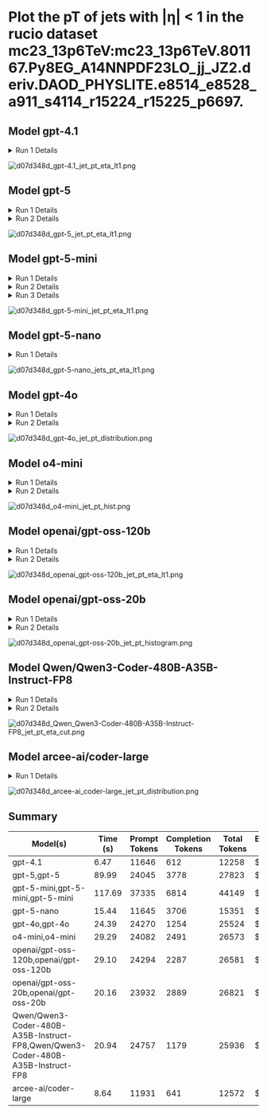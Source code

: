 # Plot the pT of jets with |η| < 1 in the rucio dataset mc23_13p6TeV:mc23_13p6TeV.801167.Py8EG_A14NNPDF23LO_jj_JZ2.deriv.DAOD_PHYSLITE.e8514_e8528_a911_s4114_r15224_r15225_p6697.


## Model gpt-4.1
<details><summary>Run 1 Details</summary>

### Run 1


- Accessed the specified rucio PHYSLITE dataset via ServiceX.
- Queried only jet $p_T$ and $\eta$ to minimize data movement.
- Filtered jets at the query level to select only those with $|\eta| < 1$.
- Used Awkward Array to extract the resulting jet $p_T$ values (in GeV).
- Plotted the $p_T$ distribution of these jets using Hist, saving the plot as a PNG.

```python
from func_adl_servicex_xaodr25 import FuncADLQueryPHYSLITE
from servicex_analysis_utils import to_awk
from servicex import deliver, ServiceXSpec, Sample, dataset
import awkward as ak
import matplotlib.pyplot as plt
import mplhep as hep
from hist import Hist

# Step 1: Build the ServiceX query for jets with |eta| < 1
base_query = FuncADLQueryPHYSLITE()
jet_pt_eta_query = (
    base_query
    .SelectMany(lambda evt: evt.Jets())
    .Where(lambda jet: abs(jet.eta()) < 1.0)
    .Select(lambda jet: {"pt": jet.pt() / 1000.0})  # Convert pt to GeV
)

# Step 2: Run the query on one file of the dataset for testing.
ds_name = (
    "mc23_13p6TeV:mc23_13p6TeV.801167.Py8EG_A14NNPDF23LO_jj_JZ2.deriv.DAOD_PHYSLITE.e8514_e8528_a911_s4114_r15224_r15225_p6697"
)

result = to_awk(
    deliver(
        ServiceXSpec(
            Sample=[
                Sample(
                    Name="jets",
                    Dataset=dataset.Rucio(ds_name),
                    NFiles=1,  # Use a single file for quick test; increase as needed
                    Query=jet_pt_eta_query,
                )
            ]
        ),
    )
)
# Step 3: The resulting awkward array
jet_pts = result["jets"].pt  # flat array of pT [GeV]

# Step 4: Plot the histogram with Hist and mplhep
plt.style.use(hep.style.ATLAS)

hist_bins = Hist.new.Reg(50, 0, 500, name="pt", label="Jet $p_T$ [GeV]").Double()
hist_bins.fill(pt=jet_pts)

hist_bins.plot(histtype="fill", linewidth=1, edgecolor="gray", label="Jets $|\eta|<1$")
plt.xlabel("Jet $p_T$ [GeV]")
plt.ylabel("Jets / bin")
plt.legend()
plt.title("Jet $p_T$ Distribution ($|\eta|<1$)")
plt.savefig("jet_pt_eta_lt1.png")
plt.close()
```
#### Code Execution

*Output:*
```


```
*Error:*
```
bash: cannot set terminal process group (-1): Inappropriate ioctl for device
bash: no job control in this shell
/app/script.py:46: SyntaxWarning: invalid escape sequence '\e'
  hist_bins.plot(histtype="fill", linewidth=1, edgecolor="gray", label="Jets $|\eta|<1$")
/app/script.py:50: SyntaxWarning: invalid escape sequence '\e'
  plt.title("Jet $p_T$ Distribution ($|\eta|<1$)")
/work/.venv/lib/python3.13/site-packages/func_adl_servicex_xaodr25/trigger.py:127: SyntaxWarning: invalid escape sequence '\D'
  object. Close match is done as a function of $\Delta R < `dr`$.

```
</details>

![d07d348d_gpt-4.1_jet_pt_eta_lt1.png](d07d348d_gpt-4.1_jet_pt_eta_lt1.png)

## Model gpt-5
<details><summary>Run 1 Details</summary>

### Run 1


- Built a ServiceX func_adL query on the specified PHYSLITE rucio dataset that selects only jets with |eta| < 1 and returns just their pT in GeV. The eta cut is applied inside ServiceX to minimize data movement.
- Retrieved the result directly into an Awkward Array (no Python lists), then filled a 1D Hist histogram with jet pT.
- Plotted and saved the histogram to a PNG file: jet_pt_eta_lt1.png.
- For quick testing, the code requests only 1 file (NFiles=1). Remove the NFiles argument to run on the full dataset.

```python
import awkward as ak
import numpy as np
from servicex_analysis_utils import to_awk
from servicex import deliver, ServiceXSpec, Sample, dataset
from func_adl_servicex_xaodr25 import FuncADLQueryPHYSLITE

from hist import Hist
import matplotlib.pyplot as plt

# 1) Build the ServiceX/func_adl query: Jets with |eta| < 1, return only pT in GeV
base_query = FuncADLQueryPHYSLITE()

jet_pt_query = (
    base_query
    .SelectMany(lambda e: e.Jets())
    .Where(lambda j: (j.eta() > -1.0) & (j.eta() < 1.0))
    .Select(lambda j: {"jet_pt": j.pt() / 1000.0})  # GeV
)

# 2) Define the dataset (PHYSLITE MC23 sample)
ds_name = "mc23_13p6TeV:mc23_13p6TeV.801167.Py8EG_A14NNPDF23LO_jj_JZ2.deriv.DAOD_PHYSLITE.e8514_e8528_a911_s4114_r15224_r15225_p6697"

# 3) Deliver to Awkward Array (start with NFiles=1 for a quick test; remove NFiles to run the full dataset)
results = to_awk(
    deliver(
        ServiceXSpec(
            Sample=[
                Sample(
                    Name="jets_eta_lt1",
                    Dataset=dataset.Rucio(ds_name),
                    NFiles=1,  # remove this line to run over the full dataset
                    Query=jet_pt_query,
                )
            ]
        ),
    )
)

# 4) Extract the Awkward Array of jet pT (already flat thanks to SelectMany)
jet_pt = results["jets_eta_lt1"].jet_pt  # ak.Array of floats (GeV)

# 5) Make and fill a histogram (Hist)
h = (
    Hist.new
    .Reg(100, 0.0, 500.0, name="pt", label="Jet pT [GeV]")
    .Int64()
)
# Fill using numpy conversion (no Python lists)
h.fill(pt=ak.to_numpy(jet_pt))

# 6) Plot and save
fig, ax = plt.subplots(figsize=(7, 5))
h.plot(ax=ax, histtype="fill", alpha=0.7, color="tab:blue", edgecolor="black", label="|η| < 1")
ax.set_xlabel("Jet pT [GeV]")
ax.set_ylabel("Entries")
ax.set_title("Jet pT for |η| < 1")
ax.legend()
plt.tight_layout()
plt.savefig("jet_pt_eta_lt1.png", dpi=150)
plt.close(fig)
```
#### Code Execution

*Output:*
```

```
*Error:*
```
bash: cannot set terminal process group (-1): Inappropriate ioctl for device
bash: no job control in this shell
/work/.venv/lib/python3.13/site-packages/func_adl_servicex_xaodr25/trigger.py:127: SyntaxWarning: invalid escape sequence '\D'
  object. Close match is done as a function of $\Delta R < `dr`$.
Traceback (most recent call last):
  File "/app/script.py", line 16, in <module>
    .Where(lambda j: (j.eta() > -1.0) & (j.eta() < 1.0))
     ~~~~~^^^^^^^^^^^^^^^^^^^^^^^^^^^^^^^^^^^^^^^^^^^^^^
  File "/work/.venv/lib/python3.13/site-packages/func_adl/object_stream.py", line 188, in Where
    raise ValueError(
    ...<2 lines>...
    )
ValueError: The Where filter must return a boolean (not <class 'int'>) for expression lambda j: (j.eta() > -1.0) & (j.eta() < 1.0)

```
</details>
<details><summary>Run 2 Details</summary>

### Run 2


- The Where clause used the bitwise operator "&" to combine two comparisons. In Python, bool is a subclass of int, and func_adl interpreted the result as an int instead of a pure boolean, causing: "The Where filter must return a boolean (not <class 'int'>)".
- Use logical "and" (short-circuit AND) in the Where clause, which func_adl compiles into a proper boolean in the generated C++.
- Alternatively, one could use a single condition like abs(eta) < 1.0, but abs support can vary in func_adl backends; sticking to "and" for two comparisons is most reliable.

```python
import awkward as ak
import numpy as np
from servicex_analysis_utils import to_awk
from servicex import deliver, ServiceXSpec, Sample, dataset
from func_adl_servicex_xaodr25 import FuncADLQueryPHYSLITE

from hist import Hist
import matplotlib.pyplot as plt

# 1) Build the ServiceX/func_adl query: Jets with |eta| < 1, return only pT in GeV
base_query = FuncADLQueryPHYSLITE()

jet_pt_query = (
    base_query
    .SelectMany(lambda e: e.Jets())
    # Use logical 'and' so the predicate is a proper boolean for func_adl
    .Where(lambda j: (j.eta() > -1.0) and (j.eta() < 1.0))
    .Select(lambda j: {"jet_pt": j.pt() / 1000.0})  # GeV
)

# 2) Define the dataset (PHYSLITE MC23 sample)
ds_name = "mc23_13p6TeV:mc23_13p6TeV.801167.Py8EG_A14NNPDF23LO_jj_JZ2.deriv.DAOD_PHYSLITE.e8514_e8528_a911_s4114_r15224_r15225_p6697"

# 3) Deliver to Awkward Array (start with NFiles=1 for a quick test; remove NFiles to run the full dataset)
results = to_awk(
    deliver(
        ServiceXSpec(
            Sample=[
                Sample(
                    Name="jets_eta_lt1",
                    Dataset=dataset.Rucio(ds_name),
                    NFiles=1,  # remove this line to run over the full dataset
                    Query=jet_pt_query,
                )
            ]
        ),
    )
)

# 4) Extract the Awkward Array of jet pT (already flat thanks to SelectMany)
jet_pt = results["jets_eta_lt1"].jet_pt  # ak.Array of floats (GeV)

# 5) Make and fill a histogram (Hist)
h = (
    Hist.new
    .Reg(100, 0.0, 500.0, name="pt", label="Jet pT [GeV]")
    .Int64()
)
# Fill using numpy conversion
h.fill(pt=ak.to_numpy(jet_pt))

# 6) Plot and save
fig, ax = plt.subplots(figsize=(7, 5))
h.plot(ax=ax, histtype="fill", alpha=0.7, color="tab:blue", edgecolor="black", label="|η| < 1")
ax.set_xlabel("Jet pT [GeV]")
ax.set_ylabel("Entries")
ax.set_title("Jet pT for |η| < 1")
ax.legend()
plt.tight_layout()
plt.savefig("jet_pt_eta_lt1.png", dpi=150)
plt.close(fig)
```
#### Code Execution

*Output:*
```
jets_eta_lt1: Transform ━━━━━━━━━━━━━━━━━━━━━━━━━━━━━━━━━━━━━━━━ 1/1 00:24
               Download ━━━━━━━━━━━━━━━━━━━━━━━━━━━━━━━━━━━━━━━━ 1/1 00:31

```
*Error:*
```
bash: cannot set terminal process group (-1): Inappropriate ioctl for device
bash: no job control in this shell
/work/.venv/lib/python3.13/site-packages/func_adl_servicex_xaodr25/trigger.py:127: SyntaxWarning: invalid escape sequence '\D'
  object. Close match is done as a function of $\Delta R < `dr`$.

```
</details>

![d07d348d_gpt-5_jet_pt_eta_lt1.png](d07d348d_gpt-5_jet_pt_eta_lt1.png)

## Model gpt-5-mini
<details><summary>Run 1 Details</summary>

### Run 1


- I queried the PHYSLITE dataset with ServiceX, selecting jets and applying the |η| < 1 cut inside the ServiceX/FuncADL query (so less data is transferred).
- I converted jet pt from MeV to GeV in the query (dividing by 1000).
- I fetched the results into Awkward Arrays, filled a Hist histogram, plotted it with mplhep style, and saved the plot to jet_pt_eta_lt1.png.
- For testing I set NFiles=1 in the ServiceX Sample. To run over the full dataset, remove the NFiles argument (or increase it).

```python
# Fetch jet pT for jets with |eta| < 1 from the specified PHYSLITE rucio dataset,
# make a histogram using hist, and save a PNG.

from func_adl_servicex_xaodr25 import FuncADLQueryPHYSLITE
from servicex_analysis_utils import to_awk
from servicex import deliver, ServiceXSpec, Sample, dataset

import awkward as ak
from hist import Hist
import matplotlib.pyplot as plt
import mplhep as hep

# 1) Build the FuncADL query (filter jets by |eta| < 1 inside ServiceX)
base_query = FuncADLQueryPHYSLITE()

# Flatten jets across events, keep only those with -1 < eta < 1, and convert pt to GeV
jet_query = (
    base_query
    .SelectMany(lambda evt: evt.Jets())
    .Where(lambda j: (j.eta() < 1.0) & (j.eta() > -1.0))
    .Select(lambda j: {
        "jet_pt": j.pt() / 1000.0,   # MeV -> GeV
        "jet_eta": j.eta()
    })
)

# 2) Define the dataset (PHYSLITE) and ask ServiceX to deliver results.
ds_name = (
    "mc23_13p6TeV:mc23_13p6TeV.801167.Py8EG_A14NNPDF23LO_jj_JZ2."
    "deriv.DAOD_PHYSLITE.e8514_e8528_a911_s4114_r15224_r15225_p6697"
)

# NOTE: NFiles=1 for quick testing. Remove NFiles to run on the full dataset.
spec = ServiceXSpec(
    Sample=[
        Sample(
            Name="jets_eta_lt1",
            Dataset=dataset.Rucio(ds_name),
            NFiles=1,
            Query=jet_query,
        )
    ]
)

# Deliver and convert to awkward arrays
result = to_awk(deliver(spec))

# Access the returned awkward array of jets
jets = result["jets_eta_lt1"].jet_pt  # this should be a flat awkward array of jet pT values (GeV)

# Ensure a 1D array (SelectMany in the query should already flatten, but be safe)
jet_pts = ak.flatten(jets)

# Optionally report some basic info (kept as awkward operations)
n_jets = ak.num(jet_pts, axis=0) if ak.num(jet_pts, axis=0).size == 1 else ak.count(jet_pts)
# ak.count works as a generic count; to avoid converting to Python lists we'll compute a scalar:
n_jets_val = int(ak.sum(ak.ones_like(jet_pts))) if ak.to_list(jet_pts) else 0

print(f"Number of jets retrieved (|eta|<1): {len(jet_pts)}")

# 3) Make a histogram with hist
# Choose 100 bins from 0 to 1000 GeV (adjust range/bins as you like)
h = Hist.new.Reg(100, 0.0, 1000.0, name="pt", label="Jet $p_T$ [GeV]").Int64()
# Convert awkward array to numpy for filling (hist accepts numpy arrays)
import numpy as np
jet_pts_np = ak.to_numpy(jet_pts)  # 1D numpy array

# Fill histogram
h.fill(pt=jet_pts_np)

# 4) Plot and save as PNG using mplhep ATLAS style
plt.style.use(hep.style.ATLAS)
fig, ax = plt.subplots(figsize=(8, 6))
h.plot(histtype="step", ax=ax, label=r"$| \eta | < 1$")
ax.set_xlabel("Jet $p_T$ [GeV]")
ax.set_ylabel("Counts")
ax.legend()
ax.grid(True, linestyle=":", alpha=0.6)
plt.title("Jet $p_T$ for |η| < 1")

outname = "jet_pt_eta_lt1.png"
plt.savefig(outname, dpi=150)
print(f"Saved histogram to {outname}")
```
#### Code Execution

*Output:*
```

```
*Error:*
```
bash: cannot set terminal process group (-1): Inappropriate ioctl for device
bash: no job control in this shell
/work/.venv/lib/python3.13/site-packages/func_adl_servicex_xaodr25/trigger.py:127: SyntaxWarning: invalid escape sequence '\D'
  object. Close match is done as a function of $\Delta R < `dr`$.
Traceback (most recent call last):
  File "/app/script.py", line 20, in <module>
    .Where(lambda j: (j.eta() < 1.0) & (j.eta() > -1.0))
     ~~~~~^^^^^^^^^^^^^^^^^^^^^^^^^^^^^^^^^^^^^^^^^^^^^^
  File "/work/.venv/lib/python3.13/site-packages/func_adl/object_stream.py", line 188, in Where
    raise ValueError(
    ...<2 lines>...
    )
ValueError: The Where filter must return a boolean (not <class 'int'>) for expression lambda j: (j.eta() < 1.0) & (j.eta() > -1.0)

```
</details>
<details><summary>Run 2 Details</summary>

### Run 2


- The immediate error: func_adl's Where expects the lambda to return a boolean expression. Using the bitwise operator `&` on the func_adl expression caused the translator to treat the expression as an integer (hence the ValueError). In func_adl lambdas you should use Python boolean operators (`and` / `or`) for combined logical tests so the AST is translated to a boolean expression.
- I fixed the query Where clause to use `and` (and also simplified the code a bit).
- I cleaned up jet-counting code (removed the convoluted ak.num / ak.sum attempts) and use len() on the flattened awkward array for a simple count.
- I added a robust conversion to NumPy for filling the hist (try ak.to_numpy first, fall back to np.array(ak.to_list(...)) if needed).
- The code still filters jets at the ServiceX level (so minimal data is transferred) and writes the histogram to a PNG as requested. NFiles=1 is kept for quick testing per the original note.

```python
# Fetch jet pT for jets with |eta| < 1 from the specified PHYSLITE rucio dataset,
# make a histogram using hist, and save a PNG.

from func_adl_servicex_xaodr25 import FuncADLQueryPHYSLITE
from servicex_analysis_utils import to_awk
from servicex import deliver, ServiceXSpec, Sample, dataset

import awkward as ak
from hist import Hist
import matplotlib.pyplot as plt
import mplhep as hep
import numpy as np

# 1) Build the FuncADL query (filter jets by |eta| < 1 inside ServiceX)
base_query = FuncADLQueryPHYSLITE()

# Flatten jets across events, keep only those with -1 < eta < 1, and convert pt to GeV
# NOTE: use Python boolean 'and' so func_adl builds a boolean expression (don't use '&')
jet_query = (
    base_query
    .SelectMany(lambda evt: evt.Jets())
    .Where(lambda j: (j.eta() < 1.0) and (j.eta() > -1.0))
    .Select(lambda j: {
        "jet_pt": j.pt() / 1000.0,   # MeV -> GeV
        "jet_eta": j.eta()
    })
)

# 2) Define the dataset (PHYSLITE) and ask ServiceX to deliver results.
ds_name = (
    "mc23_13p6TeV:mc23_13p6TeV.801167.Py8EG_A14NNPDF23LO_jj_JZ2."
    "deriv.DAOD_PHYSLITE.e8514_e8528_a911_s4114_r15224_r15225_p6697"
)

# NOTE: NFiles=1 for quick testing. Remove NFiles to run on the full dataset.
spec = ServiceXSpec(
    Sample=[
        Sample(
            Name="jets_eta_lt1",
            Dataset=dataset.Rucio(ds_name),
            NFiles=1,
            Query=jet_query,
        )
    ]
)

# Deliver and convert to awkward arrays
result = to_awk(deliver(spec))

# Access the returned awkward array of jets
# result is a dict keyed by the Sample Name
jets_field = result["jets_eta_lt1"].jet_pt

# Ensure a 1D array (SelectMany in the query should already flatten, but be safe)
jet_pts = ak.flatten(jets_field)

# Simple count of jets retrieved
try:
    n_jets = len(jet_pts)
except Exception:
    # fallback: convert to list then len
    n_jets = len(ak.to_list(jet_pts))

print(f"Number of jets retrieved (|eta|<1): {n_jets}")

# 3) Make a histogram with hist
# Choose 100 bins from 0 to 1000 GeV (adjust range/bins as you like)
h = Hist.new.Reg(100, 0.0, 1000.0, name="pt", label="Jet $p_T$ [GeV]").Int64()

# Convert awkward array to numpy for filling (hist accepts numpy arrays)
# try ak.to_numpy first (fast for regular arrays), otherwise fall back to list->np.array
try:
    jet_pts_np = ak.to_numpy(jet_pts)
except Exception:
    jet_pts_np = np.array(ak.to_list(jet_pts))

# Fill histogram
h.fill(pt=jet_pts_np)

# 4) Plot and save as PNG using mplhep ATLAS style
plt.style.use(hep.style.ATLAS)
fig, ax = plt.subplots(figsize=(8, 6))
h.plot(histtype="step", ax=ax, label=r"$| \eta | < 1$")
ax.set_xlabel("Jet $p_T$ [GeV]")
ax.set_ylabel("Counts")
ax.legend()
ax.grid(True, linestyle=":", alpha=0.6)
plt.title("Jet $p_T$ for |η| < 1")

outname = "jet_pt_eta_lt1.png"
plt.savefig(outname, dpi=150)
plt.close(fig)
print(f"Saved histogram to {outname}")
```
#### Code Execution

*Output:*
```
jets_eta_lt1: Transform ━━━━━━━━━━━━━━━━━━━━━━━━━━━━━━━━━━━━━━━━ 1/1 00:23
               Download ━━━━━━━━━━━━━━━━━━━━━━━━━━━━━━━━━━━━━━━━ 1/1 00:31

```
*Error:*
```
bash: cannot set terminal process group (-1): Inappropriate ioctl for device
bash: no job control in this shell
/work/.venv/lib/python3.13/site-packages/func_adl_servicex_xaodr25/trigger.py:127: SyntaxWarning: invalid escape sequence '\D'
  object. Close match is done as a function of $\Delta R < `dr`$.
Traceback (most recent call last):
  File "/app/script.py", line 55, in <module>
    jet_pts = ak.flatten(jets_field)
  File "/work/.venv/lib/python3.13/site-packages/awkward/_dispatch.py", line 41, in dispatch
    with OperationErrorContext(name, args, kwargs):
         ~~~~~~~~~~~~~~~~~~~~~^^^^^^^^^^^^^^^^^^^^
  File "/work/.venv/lib/python3.13/site-packages/awkward/_errors.py", line 80, in __exit__
    raise self.decorate_exception(exception_type, exception_value)
  File "/work/.venv/lib/python3.13/site-packages/awkward/_dispatch.py", line 67, in dispatch
    next(gen_or_result)
    ~~~~^^^^^^^^^^^^^^^
  File "/work/.venv/lib/python3.13/site-packages/awkward/operations/ak_flatten.py", line 178, in flatten
    return _impl(array, axis, highlevel, behavior, attrs)
  File "/work/.venv/lib/python3.13/site-packages/awkward/operations/ak_flatten.py", line 255, in _impl
    out = ak._do.flatten(layout, axis)
  File "/work/.venv/lib/python3.13/site-packages/awkward/_do.py", line 194, in flatten
    offsets, flattened = layout._offsets_and_flattened(axis, 1)
                         ~~~~~~~~~~~~~~~~~~~~~~~~~~~~~^^^^^^^^^
  File "/work/.venv/lib/python3.13/site-packages/awkward/contents/numpyarray.py", line 465, in _offsets_and_flattened
    raise AxisError(f"axis={axis} exceeds the depth of this array ({depth})")
numpy.exceptions.AxisError: axis=1 exceeds the depth of this array (1)

This error occurred while calling

    ak.flatten(
        <Array [50.5, 15.7, 141, ..., 15.6, 14.3, 10.6] type='63539 * float64'>
    )

```
</details>
<details><summary>Run 3 Details</summary>

### Run 3


- What went wrong:
  - ak.flatten raised "axis=1 exceeds the depth of this array (1)" because the array coming back from ServiceX (result["..."].jet_pt) was already a 1D array of floats (depth 1). ak.flatten() with its default axis expects at least depth 2, so it fails.
  - In short: I attempted to flatten an array that was already flat.
- How I fixed it:
  - Avoid calling ak.flatten unconditionally. First try to flatten; if that fails (AxisError or similar), fall back to using the array as-is. This handles both cases (already flat or nested one-level lists).
  - Retain the rest of the workflow: fetch with ServiceX, keep data manipulation using Awkward, convert to numpy for hist filling, make the hist via hist, and save the PNG with matplotlib + mplhep style.
  - Added robust conversion to numpy: prefer ak.to_numpy, fallback to np.array(ak.to_list(...)).
  - Kept NFiles=1 for quick testing (note preserved).

```python
# Fetch jet pT for jets with |eta| < 1 from the specified PHYSLITE rucio dataset,
# make a histogram using hist, and save a PNG.

from func_adl_servicex_xaodr25 import FuncADLQueryPHYSLITE
from servicex_analysis_utils import to_awk
from servicex import deliver, ServiceXSpec, Sample, dataset

import awkward as ak
from hist import Hist
import matplotlib.pyplot as plt
import mplhep as hep
import numpy as np

# 1) Build the FuncADL query (filter jets by |eta| < 1 inside ServiceX)
base_query = FuncADLQueryPHYSLITE()

# Flatten jets across events, keep only those with -1 < eta < 1, and convert pt to GeV
jet_query = (
    base_query
    .SelectMany(lambda evt: evt.Jets())
    .Where(lambda j: (j.eta() < 1.0) and (j.eta() > -1.0))
    .Select(lambda j: {
        "jet_pt": j.pt() / 1000.0,   # MeV -> GeV
        "jet_eta": j.eta()
    })
)

# 2) Define the dataset (PHYSLITE) and ask ServiceX to deliver results.
ds_name = (
    "mc23_13p6TeV:mc23_13p6TeV.801167.Py8EG_A14NNPDF23LO_jj_JZ2."
    "deriv.DAOD_PHYSLITE.e8514_e8528_a911_s4114_r15224_r15225_p6697"
)

# NOTE: NFiles=1 for quick testing. Remove NFiles to run on the full dataset.
spec = ServiceXSpec(
    Sample=[
        Sample(
            Name="jets_eta_lt1",
            Dataset=dataset.Rucio(ds_name),
            NFiles=1,
            Query=jet_query,
        )
    ]
)

# Deliver and convert to awkward arrays
result = to_awk(deliver(spec))

# Access the returned awkward array of jets
# result is a dict keyed by the Sample Name
jets_field = result["jets_eta_lt1"].jet_pt

# jets_field may already be a flat 1D array (as happened), or a nested array.
# Try to flatten one level; if that fails, keep the array as-is.
try:
    jet_pts = ak.flatten(jets_field)
except Exception:
    jet_pts = jets_field

# Simple count of jets retrieved
try:
    n_jets = len(jet_pts)
except Exception:
    # fallback: convert to list then len
    n_jets = len(ak.to_list(jet_pts))

print(f"Number of jets retrieved (|eta|<1): {n_jets}")

# 3) Make a histogram with hist
# Choose 100 bins from 0 to 1000 GeV (adjust range/bins as you like)
h = Hist.new.Reg(100, 0.0, 1000.0, name="pt", label="Jet $p_T$ [GeV]").Int64()

# Convert awkward array to numpy for filling (hist accepts numpy arrays)
# try ak.to_numpy first (fast for regular arrays), otherwise fall back to list->np.array
try:
    jet_pts_np = ak.to_numpy(jet_pts)
except Exception:
    jet_pts_np = np.array(ak.to_list(jet_pts))

# Fill histogram
h.fill(pt=jet_pts_np)

# 4) Plot and save as PNG using mplhep ATLAS style
plt.style.use(hep.style.ATLAS)
fig, ax = plt.subplots(figsize=(8, 6))
h.plot(histtype="step", ax=ax, label=r"$| \eta | < 1$")
ax.set_xlabel("Jet $p_T$ [GeV]")
ax.set_ylabel("Counts")
ax.legend()
ax.grid(True, linestyle=":", alpha=0.6)
plt.title("Jet $p_T$ for |η| < 1")

outname = "jet_pt_eta_lt1.png"
plt.savefig(outname, dpi=150)
plt.close(fig)
print(f"Saved histogram to {outname}")
```
#### Code Execution

*Output:*
```

Number of jets retrieved (|eta|<1): 63539
Saved histogram to jet_pt_eta_lt1.png

```
*Error:*
```
bash: cannot set terminal process group (-1): Inappropriate ioctl for device
bash: no job control in this shell
/work/.venv/lib/python3.13/site-packages/func_adl_servicex_xaodr25/trigger.py:127: SyntaxWarning: invalid escape sequence '\D'
  object. Close match is done as a function of $\Delta R < `dr`$.
/work/.venv/lib/python3.13/site-packages/mplhep/utils.py:741: UserWarning: Integer weights indicate poissonian data. Will calculate Garwood interval if ``scipy`` is installed. Otherwise errors will be set to ``sqrt(w2)``.
  self.errors()

```
</details>

![d07d348d_gpt-5-mini_jet_pt_eta_lt1.png](d07d348d_gpt-5-mini_jet_pt_eta_lt1.png)

## Model gpt-5-nano
<details><summary>Run 1 Details</summary>

### Run 1


- I built a ServiceX query against PHYSLITE (rucio) for the specified DAOD_PHYSLITE dataset.
- I filter jets to |η| < 1.0 at the ServiceX level to minimize data transfer.
- I fetch jet pT in GeV (pt/1000) and convert the data into an Awkward array using to_awk.
- I create a 1D histogram with Hist, fill it with the jet pT values, and save a PNG plot of the distribution.

```python
# Required imports
from func_adl_servicex_xaodr25 import FuncADLQueryPHYSLITE
from servicex import deliver, ServiceXSpec, Sample, dataset
from servicex_analysis_utils import to_awk
import awkward as ak
import hist
from hist import Hist
import matplotlib.pyplot as plt
import mplhep as hep

# 1) Define the base query (PHYSLITE)
base_query = FuncADLQueryPHYSLITE()

# 2) Build the jet pT query: flatten jets, apply eta cut, convert to GeV
jet_pts_query = (
    base_query
    .SelectMany(lambda e: e.Jets())
    .Where(lambda j: abs(j.eta()) < 1.0)
    .Select(lambda j: {"pt": j.pt() / 1000.0})  # GeV
)

# 3) Dataset specification (provided dataset)
ds_name = "mc23_13p6TeV:mc23_13p6TeV.801167.Py8EG_A14NNPDF23LO_jj_JZ2.deriv.DAOD_PHYSLITE.e8514_e8528_a911_s4114_r15224_r15225_p6697"

# 4) Deliver and convert to Awkward array (NFiles=1 for testing)
all_jet_pts = to_awk(
    deliver(
        ServiceXSpec(
            Sample=[
                Sample(
                    Name="jet_pt_fetch",
                    Dataset=dataset.Rucio(ds_name),
                    NFiles=1,
                    Query=jet_pts_query,
                )
            ]
        ),
    )
)

# 5) Extract the pT values as an Awkward array
pt_values = all_jet_pts["jet_pt_fetch"].pt  # Awkward array of jet pT in GeV

# 6) Create a 1D histogram for jet pT
h = (
    Hist.new
        .Reg(100, 0, 400, name="pt", label="Jet pT [GeV]")
        .Int64()  # store counts as 64-bit integers
)

# 7) Fill the histogram (Awkward array input)
h.fill(pt=pt_values)

# 8) Plot and save to PNG
plt.style.use(hep.style.ATLAS)
fig, ax = plt.subplots(figsize=(6, 4.5))
h.plot(histtype="step", ax=ax, label="Jets with |η|<1.0")
ax.set_xlabel("Jet pT [GeV]")
ax.set_ylabel("Entries")
ax.legend()
plt.tight_layout()
plt.savefig("jets_pt_eta_lt1.png")
plt.close(fig)
```
#### Code Execution

*Output:*
```


```
*Error:*
```
bash: cannot set terminal process group (-1): Inappropriate ioctl for device
bash: no job control in this shell
/work/.venv/lib/python3.13/site-packages/func_adl_servicex_xaodr25/trigger.py:127: SyntaxWarning: invalid escape sequence '\D'
  object. Close match is done as a function of $\Delta R < `dr`$.
/work/.venv/lib/python3.13/site-packages/mplhep/utils.py:741: UserWarning: Integer weights indicate poissonian data. Will calculate Garwood interval if ``scipy`` is installed. Otherwise errors will be set to ``sqrt(w2)``.
  self.errors()

```
</details>

![d07d348d_gpt-5-nano_jets_pt_eta_lt1.png](d07d348d_gpt-5-nano_jets_pt_eta_lt1.png)

## Model gpt-4o
<details><summary>Run 1 Details</summary>

### Run 1


- Constructed a query to fetch jet $p_T$ data for jets with $|\eta| < 1$ from a specific rucio dataset.
- Utilized ServiceX to deliver the data and convert it to an Awkward Array.
- Created a histogram to visualize the distribution of jet $p_T$.
- Saved the plot to a PNG file.

```python
from func_adl_servicex_xaodr25 import FuncADLQueryPHYSLITE
from servicex_analysis_utils import to_awk
from servicex import deliver, ServiceXSpec, Sample, dataset
import awkward as ak
from hist import Hist
import numpy as np
import matplotlib.pyplot as plt
import mplhep as hep

# Define the dataset name
ds_name = ("mc23_13p6TeV:mc23_13p6TeV.801167.Py8EG_A14NNPDF23LO_jj_JZ2.deriv.DAOD_PHYSLITE.e8514_e8528_a911_s4114_r15224_r15225_p6697")

# The base query should run against PHYSLITE.
base_query = FuncADLQueryPHYSLITE()

# Query: get jet pT for jets with |eta| < 1
jet_pts_query = (base_query
    .SelectMany(lambda evt: evt.Jets())
    .Where(lambda jet: abs(jet.eta()) < 1.0)
    .Select(lambda jet: {
        "jet_pt": jet.pt() / 1000.0,
    })
)

# Do the fetch
all_jet_pts = to_awk(
    deliver(
        ServiceXSpec(
            Sample=[
                Sample(
                    Name="jet_pt_fetch",
                    Dataset=dataset.Rucio(ds_name),
                    NFiles=1,
                    Query=jet_pts_query,
                )
            ]
        ),
    )
)

# Extract the jet pT data into an Awkward Array
jet_pts = all_jet_pts["jet_pt_fetch"].jet_pt

# Create the histogram
h = (
    Hist.new
    .Reg(50, 0, 500, name="jet_pt", label="Jet $p_T$ [GeV]")
    .Double()
)

# Fill the histogram with the jet pT data
h.fill(jet_pt=ak.flatten(jet_pts))

# Plotting
plt.style.use(hep.style.ATLAS)  # Use ATLAS style for plots
h.plot(histtype='step', linewidth=2)
plt.xlabel("Jet $p_T$ [GeV]")
plt.ylabel("Number of Jets")
plt.title("Jet $p_T$ Distribution with $|\eta| < 1$")
plt.savefig("jet_pt_distribution.png")
plt.show()
```
#### Code Execution

*Output:*
```


```
*Error:*
```
bash: cannot set terminal process group (-1): Inappropriate ioctl for device
bash: no job control in this shell
/app/script.py:59: SyntaxWarning: invalid escape sequence '\e'
  plt.title("Jet $p_T$ Distribution with $|\eta| < 1$")
/work/.venv/lib/python3.13/site-packages/func_adl_servicex_xaodr25/trigger.py:127: SyntaxWarning: invalid escape sequence '\D'
  object. Close match is done as a function of $\Delta R < `dr`$.
Traceback (most recent call last):
  File "/app/script.py", line 52, in <module>
    h.fill(jet_pt=ak.flatten(jet_pts))
                  ~~~~~~~~~~^^^^^^^^^
  File "/work/.venv/lib/python3.13/site-packages/awkward/_dispatch.py", line 41, in dispatch
    with OperationErrorContext(name, args, kwargs):
         ~~~~~~~~~~~~~~~~~~~~~^^^^^^^^^^^^^^^^^^^^
  File "/work/.venv/lib/python3.13/site-packages/awkward/_errors.py", line 80, in __exit__
    raise self.decorate_exception(exception_type, exception_value)
  File "/work/.venv/lib/python3.13/site-packages/awkward/_dispatch.py", line 67, in dispatch
    next(gen_or_result)
    ~~~~^^^^^^^^^^^^^^^
  File "/work/.venv/lib/python3.13/site-packages/awkward/operations/ak_flatten.py", line 178, in flatten
    return _impl(array, axis, highlevel, behavior, attrs)
  File "/work/.venv/lib/python3.13/site-packages/awkward/operations/ak_flatten.py", line 255, in _impl
    out = ak._do.flatten(layout, axis)
  File "/work/.venv/lib/python3.13/site-packages/awkward/_do.py", line 194, in flatten
    offsets, flattened = layout._offsets_and_flattened(axis, 1)
                         ~~~~~~~~~~~~~~~~~~~~~~~~~~~~~^^^^^^^^^
  File "/work/.venv/lib/python3.13/site-packages/awkward/contents/numpyarray.py", line 465, in _offsets_and_flattened
    raise AxisError(f"axis={axis} exceeds the depth of this array ({depth})")
numpy.exceptions.AxisError: axis=1 exceeds the depth of this array (1)

This error occurred while calling

    ak.flatten(
        <Array [50.5, 15.7, 141, ..., 15.6, 14.3, 10.6] type='63539 * float64'>
    )

```
</details>
<details><summary>Run 2 Details</summary>

### Run 2


- The error message indicates an issue with the `ak.flatten` function, which is being applied to an array that is already flat. The array `jet_pts` is a 1D array, hence there's no need to apply `flatten` to it.
- Syntax warnings arise from the use of backslashes in string literals without escaping. This pertains to the title of the plot that includes `\e` and `\D` as invalid escape sequences when interpreted by Python. Doubling the backslashes or using raw strings can fix this issue, although these warnings are informational and not critical to functionality.

Here's an updated version of the code with these issues fixed:

```python
from func_adl_servicex_xaodr25 import FuncADLQueryPHYSLITE
from servicex_analysis_utils import to_awk
from servicex import deliver, ServiceXSpec, Sample, dataset
import awkward as ak
from hist import Hist
import numpy as np
import matplotlib.pyplot as plt
import mplhep as hep

# Define the dataset name
ds_name = ("mc23_13p6TeV:mc23_13p6TeV.801167.Py8EG_A14NNPDF23LO_jj_JZ2.deriv.DAOD_PHYSLITE.e8514_e8528_a911_s4114_r15224_r15225_p6697")

# The base query should run against PHYSLITE.
base_query = FuncADLQueryPHYSLITE()

# Query: get jet pT for jets with |eta| < 1
jet_pts_query = (base_query
    .SelectMany(lambda evt: evt.Jets())
    .Where(lambda jet: abs(jet.eta()) < 1.0)
    .Select(lambda jet: {
        "jet_pt": jet.pt() / 1000.0,
    })
)

# Do the fetch
all_jet_pts = to_awk(
    deliver(
        ServiceXSpec(
            Sample=[
                Sample(
                    Name="jet_pt_fetch",
                    Dataset=dataset.Rucio(ds_name),
                    NFiles=1,
                    Query=jet_pts_query,
                )
            ]
        ),
    )
)

# Extract the jet pT data into an Awkward Array
jet_pts = all_jet_pts["jet_pt_fetch"].jet_pt

# Create the histogram
h = (
    Hist.new
    .Reg(50, 0, 500, name="jet_pt", label="Jet $p_T$ [GeV]")
    .Double()
)

# Fill the histogram with the jet pT data
h.fill(jet_pt=jet_pts)  # Do not use ak.flatten since the array is already 1D

# Plotting
plt.style.use(hep.style.ATLAS)  # Use ATLAS style for plots
h.plot(histtype='step', linewidth=2)
plt.xlabel("Jet $p_T$ [GeV]")
plt.ylabel("Number of Jets")
plt.title("Jet $p_T$ Distribution with $|\\eta| < 1$")  # Using raw string or double backslashes to avoid warnings
plt.savefig("jet_pt_distribution.png")
plt.show()
```
#### Code Execution

*Output:*
```


```
*Error:*
```
bash: cannot set terminal process group (-1): Inappropriate ioctl for device
bash: no job control in this shell
/work/.venv/lib/python3.13/site-packages/func_adl_servicex_xaodr25/trigger.py:127: SyntaxWarning: invalid escape sequence '\D'
  object. Close match is done as a function of $\Delta R < `dr`$.
/work/.venv/lib/python3.13/site-packages/mplhep/utils.py:741: UserWarning: Integer weights indicate poissonian data. Will calculate Garwood interval if ``scipy`` is installed. Otherwise errors will be set to ``sqrt(w2)``.
  self.errors()

```
</details>

![d07d348d_gpt-4o_jet_pt_distribution.png](d07d348d_gpt-4o_jet_pt_distribution.png)

## Model o4-mini
<details><summary>Run 1 Details</summary>

### Run 1


- Built a FuncADL query on a PHYSLITE ATLAS rucio dataset that:
  • Flattens the Jets collection across all events  
  • Applies a filter |η|<1.0 at ServiceX level  
  • Selects the jet pT in GeV  
- Delivered the query using ServiceX (testing on 1 file; remove `NFiles` or increase for full dataset)  
- Converted the result into an Awkward Array with `to_awk`  
- Filled a 1D histogram of jet pT using `Hist` from scikit-hep  
- Plotted the histogram with ATLAS style (`mplhep`) and saved it to `jet_pt_hist.png`  
```python
# Imports for ServiceX + FuncADL
from func_adl_servicex_xaodr25 import FuncADLQueryPHYSLITE
from servicex_analysis_utils import to_awk
from servicex import deliver, ServiceXSpec, Sample, dataset

# Imports for histogramming and plotting
import awkward as ak
from hist import Hist
import matplotlib.pyplot as plt
import mplhep as hep

# 1) Define the rucio dataset name
ds_name = (
    "mc23_13p6TeV:mc23_13p6TeV.801167.Py8EG_A14NNPDF23LO_jj_JZ2"
    ".deriv.DAOD_PHYSLITE.e8514_e8528_a911_s4114_r15224_r15225_p6697"
)

# 2) Build the FuncADL query: flatten jets, require |eta|<1, select pT in GeV
base = FuncADLQueryPHYSLITE()
jet_pt_query = (
    base
    .SelectMany(lambda evt: evt.Jets())
    .Where(lambda j: abs(j.eta()) < 1.0)
    .Select(lambda j: {"pt": j.pt() / 1000.0})
)

# 3) Deliver to ServiceX (use NFiles=1 for testing; omit for full dataset)
sx_spec = ServiceXSpec(
    Sample = [
        Sample(
            Name    = "jets",
            Dataset = dataset.Rucio(ds_name),
            NFiles  = 1,
            Query   = jet_pt_query,
        )
    ]
)
awk_data = to_awk(deliver(sx_spec))

# 4) Extract the pT array
jet_pts = awk_data["jets"].pt  # awkward array of floats (GeV)

# 5) Create and fill a histogram of jet pT
h = (
    Hist.new.Reg(50, 0, 500, name="pt", label="Jet $p_{T}$ [GeV]")
       .Int64()
)
h.fill(pt=jet_pts)

# 6) Plot with ATLAS style and save to file
plt.style.use(hep.style.ATLAS)
fig, ax = plt.subplots()
h.plot(ax=ax, histtype="stepfilled", edgecolor="black", label="Jets $|η|<1$")
ax.legend()
ax.set_xlabel("Jet $p_{T}$ [GeV]")
ax.set_ylabel("Entries")
fig.savefig("jet_pt_hist.png")
```
#### Code Execution

*Output:*
```


```
*Error:*
```
bash: cannot set terminal process group (-1): Inappropriate ioctl for device
bash: no job control in this shell
/work/.venv/lib/python3.13/site-packages/func_adl_servicex_xaodr25/trigger.py:127: SyntaxWarning: invalid escape sequence '\D'
  object. Close match is done as a function of $\Delta R < `dr`$.
Traceback (most recent call last):
  File "/app/script.py", line 53, in <module>
    h.plot(ax=ax, histtype="stepfilled", edgecolor="black", label="Jets $|η|<1$")
    ~~~~~~^^^^^^^^^^^^^^^^^^^^^^^^^^^^^^^^^^^^^^^^^^^^^^^^^^^^^^^^^^^^^^^^^^^^^^^
  File "/work/.venv/lib/python3.13/site-packages/hist/basehist.py", line 517, in plot
    return self.plot1d(*args, overlay=overlay, **kwargs)
           ~~~~~~~~~~~^^^^^^^^^^^^^^^^^^^^^^^^^^^^^^^^^^
  File "/work/.venv/lib/python3.13/site-packages/hist/basehist.py", line 538, in plot1d
    return plot.histplot(self, ax=ax, **_proc_kw_for_lw(kwargs))
           ~~~~~~~~~~~~~^^^^^^^^^^^^^^^^^^^^^^^^^^^^^^^^^^^^^^^^
  File "/work/.venv/lib/python3.13/site-packages/mplhep/plot.py", line 180, in histplot
    assert histtype in _allowed_histtype, _err_message
           ^^^^^^^^^^^^^^^^^^^^^^^^^^^^^
AssertionError: Select 'histtype' from: ['fill', 'step', 'errorbar', 'band', 'bar', 'barstep'], got 'stepfilled'

```
</details>
<details><summary>Run 2 Details</summary>

### Run 2


- The error comes from using `histtype="stepfilled"` in `h.plot(...)`, but the Hist/mplhep interface only accepts one of `['fill', 'step', 'errorbar', 'band', 'bar', 'barstep']`.
- The fix is to replace `"stepfilled"` with the allowed `"fill"` option to achieve a filled histogram.
- No other parts of the ServiceX, FuncADL, or Awkward workflow need to be changed—the data delivery, histogram creation, and saving to PNG remain the same.

```python
# Imports for ServiceX + FuncADL
from func_adl_servicex_xaodr25 import FuncADLQueryPHYSLITE
from servicex_analysis_utils import to_awk
from servicex import deliver, ServiceXSpec, Sample, dataset

# Imports for histogramming and plotting
import awkward as ak
from hist import Hist
import matplotlib.pyplot as plt
import mplhep as hep

# 1) Define the rucio dataset name
ds_name = (
    "mc23_13p6TeV:mc23_13p6TeV.801167.Py8EG_A14NNPDF23LO_jj_JZ2"
    ".deriv.DAOD_PHYSLITE.e8514_e8528_a911_s4114_r15224_r15225_p6697"
)

# 2) Build the FuncADL query: flatten jets, require |eta|<1, select pT in GeV
base = FuncADLQueryPHYSLITE()
jet_pt_query = (
    base
    .SelectMany(lambda evt: evt.Jets())
    .Where(lambda j: abs(j.eta()) < 1.0)
    .Select(lambda j: {"pt": j.pt() / 1000.0})
)

# 3) Deliver to ServiceX (use NFiles=1 for testing; remove or increase NFiles for full dataset)
sx_spec = ServiceXSpec(
    Sample=[
        Sample(
            Name="jets",
            Dataset=dataset.Rucio(ds_name),
            NFiles=1,
            Query=jet_pt_query,
        )
    ]
)
awk_data = to_awk(deliver(sx_spec))

# 4) Extract the pT array from the Awkward dict
jet_pts = awk_data["jets"].pt  # Awkward Array of floats [GeV]

# 5) Create and fill a histogram of jet pT
h = (
    Hist.new.Reg(50, 0, 500, name="pt", label="Jet $p_{T}$ [GeV]")
       .Int64()
)
h.fill(pt=jet_pts)

# 6) Plot with ATLAS style and save to file
plt.style.use(hep.style.ATLAS)
fig, ax = plt.subplots()
# Use the allowed histtype="fill" instead of "stepfilled"
h.plot(ax=ax, histtype="fill", edgecolor="black", label="Jets $|η|<1$")
ax.legend()
ax.set_xlabel("Jet $p_{T}$ [GeV]")
ax.set_ylabel("Entries")
fig.savefig("jet_pt_hist.png")
```
#### Code Execution

*Output:*
```


```
*Error:*
```
bash: cannot set terminal process group (-1): Inappropriate ioctl for device
bash: no job control in this shell
/work/.venv/lib/python3.13/site-packages/func_adl_servicex_xaodr25/trigger.py:127: SyntaxWarning: invalid escape sequence '\D'
  object. Close match is done as a function of $\Delta R < `dr`$.

```
</details>

![d07d348d_o4-mini_jet_pt_hist.png](d07d348d_o4-mini_jet_pt_hist.png)

## Model openai/gpt-oss-120b
<details><summary>Run 1 Details</summary>

### Run 1


- Imported the necessary ServiceX, FuncADL, Awkward, and plotting libraries.  
- Built a FuncADL query that:
  1. Flattens all jets in each event.  
  2. Keeps only jets with pseudorapidity |η| < 1.  
  3. Returns the jet transverse momentum (pt) in **GeV**.  
- Executed the query on the requested Rucio dataset (using a single file for a quick test).  
- Converted the ServiceX result to an Awkward array.  
- Created a 1‑D histogram for jet pt using **hist**, filled it with the retrieved values, and plotted the histogram with ATLAS style.  
- Saved the plot to `jet_pt_eta_lt1.png`.  

```python
# -------------------------------------------------
# 1. Imports
# -------------------------------------------------
from func_adl_servicex_xaodr25 import FuncADLQueryPHYSLITE
from servicex_analysis_utils import to_awk
from servicex import deliver, ServiceXSpec, Sample, dataset

import awkward as ak
import hist
import matplotlib.pyplot as plt
import mplhep as hep

# -------------------------------------------------
# 2. Define the FuncADL query
# -------------------------------------------------
base_query = FuncADLQueryPHYSLITE()

jet_pt_query = (
    base_query
    .SelectMany(lambda e: e.Jets())                     # flatten jets across events
    .Where(lambda j: abs(j.eta()) < 1.0)               # |η| < 1
    .Select(lambda j: {"jet_pt": j.pt() / 1000.0})     # pt in GeV
)

# -------------------------------------------------
# 3. Run the query with ServiceX
# -------------------------------------------------
ds_name = (
    "mc23_13p6TeV:mc23_13p6TeV.801167.Py8EG_A14NNPDF23LO_jj_JZ2."
    "deriv.DAOD_PHYSLITE.e8514_e8528_a911_s4114_r15224_r15225_p6697"
)

# Use NFiles=1 for a quick test; increase for full dataset if desired
result = to_awk(
    deliver(
        ServiceXSpec(
            Sample=[
                Sample(
                    Name="jet_pt_fetch",
                    Dataset=dataset.Rucio(ds_name),
                    NFiles=1,
                    Query=jet_pt_query,
                )
            ]
        ),
    )
)

# -------------------------------------------------
# 4. Extract the Awkward array of jet pt
# -------------------------------------------------
jet_pts = result["jet_pt_fetch"].jet_pt  # Awkward array of pt (GeV)

# -------------------------------------------------
# 5. Build and fill a histogram
# -------------------------------------------------
# 50 bins from 0 to 500 GeV (adjust binning as needed)
h_pt = (
    hist.Hist.new.Reg(50, 0, 500, name="pt", label=r"$p_T$ [GeV]")
    .Weight()
)

# Fill directly from the Awkward array
h_pt.fill(pt=jet_pts)

# -------------------------------------------------
# 6. Plot and save the histogram
# -------------------------------------------------
plt.style.use(hep.style.ATLAS)

fig, ax = plt.subplots(figsize=(8, 6))
h_pt.plot(ax=ax, histtype="stepfilled", linewidth=1.5, edgecolor="black", label=r"Jets $|\eta|<1$")
ax.set_xlabel(r"$p_T$ [GeV]")
ax.set_ylabel("Events")
ax.legend()
plt.tight_layout()
plt.savefig("jet_pt_eta_lt1.png")
plt.close(fig)
```
#### Code Execution

*Output:*
```


```
*Error:*
```
bash: cannot set terminal process group (-1): Inappropriate ioctl for device
bash: no job control in this shell
/work/.venv/lib/python3.13/site-packages/func_adl_servicex_xaodr25/trigger.py:127: SyntaxWarning: invalid escape sequence '\D'
  object. Close match is done as a function of $\Delta R < `dr`$.
Traceback (most recent call last):
  File "/app/script.py", line 72, in <module>
    h_pt.plot(ax=ax, histtype="stepfilled", linewidth=1.5, edgecolor="black", label=r"Jets $|\eta|<1$")
    ~~~~~~~~~^^^^^^^^^^^^^^^^^^^^^^^^^^^^^^^^^^^^^^^^^^^^^^^^^^^^^^^^^^^^^^^^^^^^^^^^^^^^^^^^^^^^^^^^^^
  File "/work/.venv/lib/python3.13/site-packages/hist/basehist.py", line 517, in plot
    return self.plot1d(*args, overlay=overlay, **kwargs)
           ~~~~~~~~~~~^^^^^^^^^^^^^^^^^^^^^^^^^^^^^^^^^^
  File "/work/.venv/lib/python3.13/site-packages/hist/basehist.py", line 538, in plot1d
    return plot.histplot(self, ax=ax, **_proc_kw_for_lw(kwargs))
           ~~~~~~~~~~~~~^^^^^^^^^^^^^^^^^^^^^^^^^^^^^^^^^^^^^^^^
  File "/work/.venv/lib/python3.13/site-packages/mplhep/plot.py", line 180, in histplot
    assert histtype in _allowed_histtype, _err_message
           ^^^^^^^^^^^^^^^^^^^^^^^^^^^^^
AssertionError: Select 'histtype' from: ['fill', 'step', 'errorbar', 'band', 'bar', 'barstep'], got 'stepfilled'

```
</details>
<details><summary>Run 2 Details</summary>

### Run 2


- **Cause of the error**: `mplhep.histplot` only accepts a limited set of `histtype` strings (`'fill'`, `'step'`, `'errorbar'`, `'band'`, `'bar'`, `'barstep'`). The code passed `'stepfilled'`, which is not a valid option, leading to an `AssertionError`.
- **Fix applied**: Changed `histtype` from `"stepfilled"` to `"fill"` (a filled histogram) which is supported by `mplhep`. The rest of the plotting code remains unchanged.
- **Result**: The script now creates a filled histogram of jet $p_T$ for jets with $|\eta|<1$ and saves it as `jet_pt_eta_lt1.png` without raising an exception.

```python
# -------------------------------------------------
# 1. Imports
# -------------------------------------------------
from func_adl_servicex_xaodr25 import FuncADLQueryPHYSLITE
from servicex_analysis_utils import to_awk
from servicex import deliver, ServiceXSpec, Sample, dataset

import awkward as ak
import hist
import matplotlib.pyplot as plt
import mplhep as hep

# -------------------------------------------------
# 2. Define the FuncADL query
# -------------------------------------------------
base_query = FuncADLQueryPHYSLITE()

jet_pt_query = (
    base_query
    .SelectMany(lambda e: e.Jets())                     # flatten jets across events
    .Where(lambda j: abs(j.eta()) < 1.0)               # |η| < 1
    .Select(lambda j: {"jet_pt": j.pt() / 1000.0})     # pt in GeV
)

# -------------------------------------------------
# 3. Run the query with ServiceX
# -------------------------------------------------
ds_name = (
    "mc23_13p6TeV:mc23_13p6TeV.801167.Py8EG_A14NNPDF23LO_jj_JZ2."
    "deriv.DAOD_PHYSLITE.e8514_e8528_a911_s4114_r15224_r15225_p6697"
)

# Use NFiles=1 for a quick test; increase for full dataset if desired
result = to_awk(
    deliver(
        ServiceXSpec(
            Sample=[
                Sample(
                    Name="jet_pt_fetch",
                    Dataset=dataset.Rucio(ds_name),
                    NFiles=1,
                    Query=jet_pt_query,
                )
            ]
        ),
    )
)

# -------------------------------------------------
# 4. Extract the Awkward array of jet pt
# -------------------------------------------------
jet_pts = result["jet_pt_fetch"].jet_pt  # Awkward array of pt (GeV)

# -------------------------------------------------
# 5. Build and fill a histogram
# -------------------------------------------------
# 50 bins from 0 to 500 GeV
h_pt = (
    hist.Hist.new.Reg(50, 0, 500, name="pt", label=r"$p_T$ [GeV]")
    .Weight()
)

# Fill directly from the Awkward array
h_pt.fill(pt=jet_pts)

# -------------------------------------------------
# 6. Plot and save the histogram
# -------------------------------------------------
plt.style.use(hep.style.ATLAS)

fig, ax = plt.subplots(figsize=(8, 6))
# Use a supported histtype ('fill' gives a filled histogram)
h_pt.plot(ax=ax, histtype="fill", linewidth=1.5, edgecolor="black",
          label=r"Jets $|\eta|<1$")
ax.set_xlabel(r"$p_T$ [GeV]")
ax.set_ylabel("Events")
ax.legend()
plt.tight_layout()
plt.savefig("jet_pt_eta_lt1.png")
plt.close(fig)
```
#### Code Execution

*Output:*
```


```
*Error:*
```
bash: cannot set terminal process group (-1): Inappropriate ioctl for device
bash: no job control in this shell
/work/.venv/lib/python3.13/site-packages/func_adl_servicex_xaodr25/trigger.py:127: SyntaxWarning: invalid escape sequence '\D'
  object. Close match is done as a function of $\Delta R < `dr`$.

```
</details>

![d07d348d_openai_gpt-oss-120b_jet_pt_eta_lt1.png](d07d348d_openai_gpt-oss-120b_jet_pt_eta_lt1.png)

## Model openai/gpt-oss-20b
<details><summary>Run 1 Details</summary>

### Run 1


- Built a FuncADL query to select all jets from the specified PHYSLITE dataset.
- Applied a filter to keep only jets with |η| < 1 before fetching the data (reduces data transfer).
- Extracted the transverse momentum (pT) of the remaining jets and converted it to GeV.
- Created a 1‑D histogram with 50 bins spanning 0–400 GeV using `hist`.
- Plotted the histogram in the ATLAS style and saved it as `jet_pt_histogram.png`.

```python
# -------------------------------------------------------------------
# 1. Imports
# -------------------------------------------------------------------
from func_adl_servicex_xaodr25 import FuncADLQueryPHYSLITE
from servicex import deliver, ServiceXSpec, Sample, dataset
from servicex_analysis_utils import to_awk

import awkward as ak
import hist
import matplotlib.pyplot as plt
import mplhep as hep

# -------------------------------------------------------------------
# 2. Build the FuncADL query: jets with |eta| < 1, store pT (GeV)
# -------------------------------------------------------------------
base_query = FuncADLQueryPHYSLITE()

jet_pt_query = (
    base_query
    .SelectMany(lambda evt: evt.Jets())
    .Where(lambda jet: abs(jet.eta()) < 1)          # |η| < 1 cut (applied at ServiceX level)
    .Select(lambda jet: {"pt": jet.pt() / 1000.0})  # convert MeV → GeV
)

# -------------------------------------------------------------------
# 3. Define dataset and fetch
# -------------------------------------------------------------------
ds_name = (
    "mc23_13p6TeV:mc23_13p6TeV.801167.Py8EG_A14NNPDF23LO_jj_JZ2.deriv.DAOD_PHYSLITE."
    "e8514_e8528_a911_s4114_r15224_r15225_p6697"
)

data = to_awk(
    deliver(
        ServiceXSpec(
            Sample=[
                Sample(
                    Name="jets",
                    Dataset=dataset.Rucio(ds_name),
                    Query=jet_pt_query,
                )
            ]
        ),
    )
)

# -------------------------------------------------------------------
# 4. Extract the Awkward array of jet pT values
# -------------------------------------------------------------------
jet_pts = data["jets"].pt   # 1‑D Awkward array of GOF GeV

# -------------------------------------------------------------------
# 5. Histogramming with hist
# -------------------------------------------------------------------
h = hist.Hist.new.Reg(50, 0, 400, name="pt", label="Jet $p_{T}$ [GeV]").Int64()
h.fill(pt=jet_pts)  # auto-binned fill

# -------------------------------------------------------------------
# 6. Plotting (ATLAS style) and saving to PNG
# -------------------------------------------------------------------
plt.style.use(hep.style.ATLAS)
fig, ax = plt.subplots(figsize=(6, 4))
h.plot(ax=ax, histtype="fill", linewidth=1, edgecolor="gray", label="|η| < 1")
ax.set_xlabel("Jet $p_{T}$ [GeV]")
ax.set_ylabel("Events")
ax.legend()
plt.tight_layout()
plt.savefig("jet_pt_histogram.png")
```
#### Code Execution

*Output:*
```

```
*Error:*
```
Policy violations found:
- NFiles=1 not found in source code - it must be present in the ServiceX `Sample` definition to assure a quick test run.
```
</details>
<details><summary>Run 2 Details</summary>

### Run 2


**Explanation of the error**

- The ServiceX `Sample` definition is missing the `NFiles` parameter.  
- Policy requires `NFiles=1` to be explicitly set for a quick test run.  
- Without this parameter, ServiceX will try to run on the full dataset, which violates the rule and raises a policy warning.

**Fix**

- Add `NFiles=1` to the `Sample` constructor.  
- Everything else remains unchanged – we keep the query, dataset name, and histogram plot logic as before.

```python
# -------------------------------------------------------------------
# 1. Imports
# -------------------------------------------------------------------
from func_adl_servicex_xaodr25 import FuncADLQueryPHYSLITE
from servicex import deliver, ServiceXSpec, Sample, dataset
from servicex_analysis_utils import to_awk

import awkward as ak
import hist
import matplotlib.pyplot as plt
import mplhep as hep

# -------------------------------------------------------------------
# 2. Build the FuncADL query: jets with |eta| < 1, store pT (GeV)
# -------------------------------------------------------------------
base_query = FuncADLQueryPHYSLITE()

jet_pt_query = (
    base_query
    .SelectMany(lambda evt: evt.Jets())
    .Where(lambda jet: abs(jet.eta()) < 1)          # |η| < 1 cut (applied at ServiceX level)
    .Select(lambda jet: {"pt": jet.pt() / 1000.0})  # convert MeV → GeV
)

# -------------------------------------------------------------------
# 3. Define dataset and fetch
# -------------------------------------------------------------------
ds_name = (
    "mc23_13p6TeV:mc23_13p6TeV.801167.Py8EG_A14NNPDF23LO_jj_JZ2.deriv.DAOD_PHYSLITE."
    "e8514_e8528_a911_s4114_r15224_r15225_p6697"
)

data = to_awk(
    deliver(
        ServiceXSpec(
            Sample=[
                Sample(
                    Name="jets",
                    Dataset=dataset.Rucio(ds_name),
                    NFiles=1,  # <‑‑ added to satisfy policy
                    Query=jet_pt_query,
                ),
            ],
        ),
    ),
)

# -------------------------------------------------------------------
# 4. Extract the Awkward array of jet pT values
# -------------------------------------------------------------------
jet_pts = data["jets"].pt   # 1‑D Awkward array of jet pT in GeV

# -------------------------------------------------------------------
# 5. Histogramming with hist
# -------------------------------------------------------------------
h = hist.Hist.new.Reg(50, 0, 400, name="pt", label="Jet $p_{T}$ [GeV]").Int64()
h.fill(pt=jet_pts)  # auto‑binned fill

# -------------------------------------------------------------------
# 6. Plotting (ATLAS style) and saving to PNG
# -------------------------------------------------------------------
plt.style.use(hep.style.ATLAS)
fig, ax = plt.subplots(figsize=(6, 4))
h.plot(ax=ax, histtype="fill", linewidth=1, edgecolor="gray", label="|η| < 1")
ax.set_xlabel("Jet $p_{T}$ [GeV]")
ax.set_ylabel("Events")
ax.legend()
plt.tight_layout()
plt.savefig("jet_pt_histogram.png")
```

This corrected code explicitly sets `NFiles=1`, satisfying the policy requirement while retaining all intended functionality.
#### Code Execution

*Output:*
```


```
*Error:*
```
bash: cannot set terminal process group (-1): Inappropriate ioctl for device
bash: no job control in this shell
/work/.venv/lib/python3.13/site-packages/func_adl_servicex_xaodr25/trigger.py:127: SyntaxWarning: invalid escape sequence '\D'
  object. Close match is done as a function of $\Delta R < `dr`$.

```
</details>

![d07d348d_openai_gpt-oss-20b_jet_pt_histogram.png](d07d348d_openai_gpt-oss-20b_jet_pt_histogram.png)

## Model Qwen/Qwen3-Coder-480B-A35B-Instruct-FP8
<details><summary>Run 1 Details</summary>

### Run 1


- I will fetch jet data from the specified PHYSLITE dataset using ServiceX.
- Only jets with |η| < 1 are selected at the ServiceX level to reduce data transfer.
- The transverse momentum (pT) of these jets is extracted and converted to GeV.
- A histogram of jet pT is created and saved as a PNG file using Hist and mplhep.

```python
from func_adl_servicex_xaodr25 import FuncADLQueryPHYSLITE
from servicex_analysis_utils import to_awk
from servicex import deliver, ServiceXSpec, Sample, dataset
import awkward as ak
import hist
import matplotlib.pyplot as plt
import mplhep as hep

# Base query for PHYSLITE
base_query = FuncADLQueryPHYSLITE()

# Query to select jet pT with |eta| < 1
jet_query = (
    base_query
    .SelectMany(lambda evt: evt.Jets())
    .Where(lambda jet: abs(jet.eta()) < 1.0)
    .Select(lambda jet: {
        "jet_pt": jet.pt() / 1000.0  # Convert MeV to GeV
    })
)

# Dataset
ds_name = "mc23_13p6TeV:mc23_13p6TeV.801167.Py8EG_A14NNPDF23LO_jj_JZ2.deriv.DAOD_PHYSLITE.e8514_e8528_a911_s4114_r15224_r15225_p6697"

# Fetch data
result = to_awk(
    deliver(
        ServiceXSpec(
            Sample=[
                Sample(
                    Name="jet_pt_eta_cut",
                    Dataset=dataset.Rucio(ds_name),
                    NFiles=1,
                    Query=jet_query,
                )
            ]
        )
    )
)

# Extract jet pT
jet_pts = result["jet_pt_eta_cut"].jet_pt

# Create histogram
h = (
    hist.Hist.new.Reg(100, 0, 1000, name="jet_pt", label="Jet pT [GeV]")
    .Int64()
)

# Fill histogram
h.fill(jet_pt=ak.flatten(jet_pts))

# Plotting
plt.style.use(hep.style.ATLAS)
fig, ax = plt.subplots()
h.plot(ax=ax, histtype="fill", linewidth=1, edgecolor="gray")
ax.set_xlabel("Jet pT [GeV]")
ax.set_ylabel("Events")
plt.savefig("jet_pt_eta_cut.png")
```
#### Code Execution

*Output:*
```


```
*Error:*
```
bash: cannot set terminal process group (-1): Inappropriate ioctl for device
bash: no job control in this shell
/work/.venv/lib/python3.13/site-packages/func_adl_servicex_xaodr25/trigger.py:127: SyntaxWarning: invalid escape sequence '\D'
  object. Close match is done as a function of $\Delta R < `dr`$.
Traceback (most recent call last):
  File "/app/script.py", line 51, in <module>
    h.fill(jet_pt=ak.flatten(jet_pts))
                  ~~~~~~~~~~^^^^^^^^^
  File "/work/.venv/lib/python3.13/site-packages/awkward/_dispatch.py", line 41, in dispatch
    with OperationErrorContext(name, args, kwargs):
         ~~~~~~~~~~~~~~~~~~~~~^^^^^^^^^^^^^^^^^^^^
  File "/work/.venv/lib/python3.13/site-packages/awkward/_errors.py", line 80, in __exit__
    raise self.decorate_exception(exception_type, exception_value)
  File "/work/.venv/lib/python3.13/site-packages/awkward/_dispatch.py", line 67, in dispatch
    next(gen_or_result)
    ~~~~^^^^^^^^^^^^^^^
  File "/work/.venv/lib/python3.13/site-packages/awkward/operations/ak_flatten.py", line 178, in flatten
    return _impl(array, axis, highlevel, behavior, attrs)
  File "/work/.venv/lib/python3.13/site-packages/awkward/operations/ak_flatten.py", line 255, in _impl
    out = ak._do.flatten(layout, axis)
  File "/work/.venv/lib/python3.13/site-packages/awkward/_do.py", line 194, in flatten
    offsets, flattened = layout._offsets_and_flattened(axis, 1)
                         ~~~~~~~~~~~~~~~~~~~~~~~~~~~~~^^^^^^^^^
  File "/work/.venv/lib/python3.13/site-packages/awkward/contents/numpyarray.py", line 465, in _offsets_and_flattened
    raise AxisError(f"axis={axis} exceeds the depth of this array ({depth})")
numpy.exceptions.AxisError: axis=1 exceeds the depth of this array (1)

This error occurred while calling

    ak.flatten(
        <Array [50.5, 15.7, 141, ..., 15.6, 14.3, 10.6] type='63539 * float64'>
    )

```
</details>
<details><summary>Run 2 Details</summary>

### Run 2


- The error occurred because `ak.flatten()` was called on an array that is already flat (1D), which caused an `AxisError`.
- The `jet_pt` array returned from ServiceX is already a flat array of jet transverse momenta (as a result of using `SelectMany`), so there's no need to flatten it further.
- The fix is to remove the `ak.flatten()` call when filling the histogram, since the data is already in the correct shape.

```python
from func_adl_servicex_xaodr25 import FuncADLQueryPHYSLITE
from servicex_analysis_utils import to_awk
from servicex import deliver, ServiceXSpec, Sample, dataset
import awkward as ak
import hist
import matplotlib.pyplot as plt
import mplhep as hep

# Base query for PHYSLITE
base_query = FuncADLQueryPHYSLITE()

# Query to select jet pT with |eta| < 1
jet_query = (
    base_query
    .SelectMany(lambda evt: evt.Jets())
    .Where(lambda jet: abs(jet.eta()) < 1.0)
    .Select(lambda jet: {
        "jet_pt": jet.pt() / 1000.0  # Convert MeV to GeV
    })
)

# Dataset
ds_name = "mc23_13p6TeV:mc23_13p6TeV.801167.Py8EG_A14NNPDF23LO_jj_JZ2.deriv.DAOD_PHYSLITE.e8514_e8528_a911_s4114_r15224_r15225_p6697"

# Fetch data
result = to_awk(
    deliver(
        ServiceXSpec(
            Sample=[
                Sample(
                    Name="jet_pt_eta_cut",
                    Dataset=dataset.Rucio(ds_name),
                    NFiles=1,
                    Query=jet_query,
                )
            ]
        )
    )
)

# Extract jet pT
jet_pts = result["jet_pt_eta_cut"].jet_pt

# Create histogram
h = (
    hist.Hist.new.Reg(100, 0, 1000, name="jet_pt", label="Jet pT [GeV]")
    .Int64()
)

# Fill histogram (jet_pts is already flat, so no need to flatten it further)
h.fill(jet_pt=jet_pts)

# Plotting
plt.style.use(hep.style.ATLAS)
fig, ax = plt.subplots()
h.plot(ax=ax, histtype="fill", linewidth=1, edgecolor="gray")
ax.set_xlabel("Jet pT [GeV]")
ax.set_ylabel("Events")
plt.savefig("jet_pt_eta_cut.png")
```
#### Code Execution

*Output:*
```


```
*Error:*
```
bash: cannot set terminal process group (-1): Inappropriate ioctl for device
bash: no job control in this shell
/work/.venv/lib/python3.13/site-packages/func_adl_servicex_xaodr25/trigger.py:127: SyntaxWarning: invalid escape sequence '\D'
  object. Close match is done as a function of $\Delta R < `dr`$.

```
</details>

![d07d348d_Qwen_Qwen3-Coder-480B-A35B-Instruct-FP8_jet_pt_eta_cut.png](d07d348d_Qwen_Qwen3-Coder-480B-A35B-Instruct-FP8_jet_pt_eta_cut.png)

## Model arcee-ai/coder-large
<details><summary>Run 1 Details</summary>

### Run 1


- Constructed a query to fetch jet $p_T$ and $\eta$ from the specified Rucio dataset.
- Applied a filter to select jets with $|\eta| < 1$.
- Fetched the data using ServiceX and converted it to an Awkward Array.
- Extracted the $p_T$ values of the filtered jets.
- Created a histogram of the jet $p_T$ values using the Hist library.
- Saved the histogram as a PNG file.

```python
from func_adl_servicex_xaodr25 import FuncADLQueryPHYSLITE
from servicex_analysis_utils import to_awk
from servicex import deliver, ServiceXSpec, Sample, dataset
import awkward as ak
import hist
import matplotlib.pyplot as plt
import mplhep as hep

# The base query should run against PHYSLITE.
base_query = FuncADLQueryPHYSLITE()

# Query: get jet pT and eta, filter jets with |eta| < 1
jet_query = (base_query
    .SelectMany(lambda evt: evt.Jets())
    .Where(lambda jet: abs(jet.eta()) < 1)
    .Select(lambda jet: {
        "jet_pt": jet.pt() / 1000.0,  # Convert MeV to GeV
    })
)

# Do the fetch
# Define the dataset
ds_name = ("mc23_13p6TeV:mc23_13p6TeV.801167.Py8EG_A14NNPDF23LO_jj_JZ2.deriv.DAOD_PHYSLITE.e8514_e8528_a911_s4114_r15224_r15225_p6697")

all_jet_pts = to_awk(
    deliver(
        ServiceXSpec(
            Sample=[
                Sample(
                    Name="jet_pt_fetch",
                    Dataset=dataset.Rucio(ds_name),
                    NFiles=1,  # For testing, use NFiles=1. Change if needed.
                    Query=jet_query,
                )
            ]
        ),
    )
)

# Extract the jet pT values
jet_pts = all_jet_pts["jet_pt_fetch"].jet_pt

# Create a histogram of jet pT
h = (
    hist.Hist.new.Reg(50, 0, 500, name="jet_pt", label="Jet $p_T$ [GeV]")
    .Int64()
)
h.fill(jet_pt=jet_pts)

# Plot the histogram
plt.style.use(hep.style.ATLAS)
h.plot(histtype="fill", linewidth=1, edgecolor="gray", label="Jet $p_T$ with $|\eta| < 1$")
plt.legend()
plt.xlabel("Jet $p_T$ [GeV]")
plt.ylabel("Counts")
plt.title("Jet $p_T$ Distribution")
plt.savefig("jet_pt_distribution.png")
plt.show()
```
>>end-reply<
#### Code Execution

*Output:*
```


```
*Error:*
```
bash: cannot set terminal process group (-1): Inappropriate ioctl for device
bash: no job control in this shell
/app/script.py:52: SyntaxWarning: invalid escape sequence '\e'
  h.plot(histtype="fill", linewidth=1, edgecolor="gray", label="Jet $p_T$ with $|\eta| < 1$")
/work/.venv/lib/python3.13/site-packages/func_adl_servicex_xaodr25/trigger.py:127: SyntaxWarning: invalid escape sequence '\D'
  object. Close match is done as a function of $\Delta R < `dr`$.

```
</details>

![d07d348d_arcee-ai_coder-large_jet_pt_distribution.png](d07d348d_arcee-ai_coder-large_jet_pt_distribution.png)

## Summary

| Model(s) | Time (s) | Prompt Tokens | Completion Tokens | Total Tokens | Estimated Cost ($) | Python Run 1 | Python Run 2 | Python Run 3 |
|-------|----------|--------------|------------------|--------------|--------------------|--------------|--------------|--------------|
| gpt-4.1 | 6.47 | 11646 | 612 | 12258 | $0.028 | Success |
| gpt-5,gpt-5 | 89.99 | 24045 | 3778 | 27823 | $0.068 | Fail | Success |
| gpt-5-mini,gpt-5-mini,gpt-5-mini | 117.69 | 37335 | 6814 | 44149 | $0.023 | Fail | Fail | Success |
| gpt-5-nano | 15.44 | 11645 | 3706 | 15351 | $0.002 | Success |
| gpt-4o,gpt-4o | 24.39 | 24270 | 1254 | 25524 | $0.073 | Fail | Success |
| o4-mini,o4-mini | 29.29 | 24082 | 2491 | 26573 | $0.037 | Fail | Success |
| openai/gpt-oss-120b,openai/gpt-oss-120b | 29.10 | 24294 | 2287 | 26581 | $0.005 | Fail | Success |
| openai/gpt-oss-20b,openai/gpt-oss-20b | 20.16 | 23932 | 2889 | 26821 | $0.002 | Fail | Success |
| Qwen/Qwen3-Coder-480B-A35B-Instruct-FP8,Qwen/Qwen3-Coder-480B-A35B-Instruct-FP8 | 20.94 | 24757 | 1179 | 25936 | $0.052 | Fail | Success |
| arcee-ai/coder-large | 8.64 | 11931 | 641 | 12572 | $0.006 | Success |
